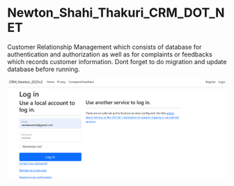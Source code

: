 # Newton_Shahi_Thakuri_CRM_DOT_NET
Customer Relationship Management which consists of database for authentication and authorization as well as for complaints or feedbacks which records customer information. Dont forget to do migration and update database before running.

![Loggingin](login.png)
